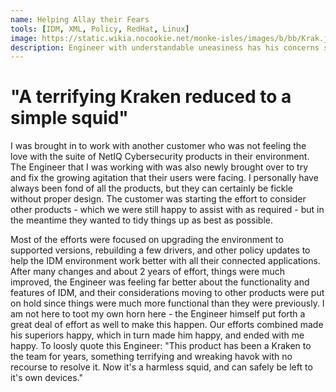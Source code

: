 ```yaml
---
name: Helping Allay their Fears
tools: [IDM, XML, Policy, RedHat, Linux]
image: https://static.wikia.nocookie.net/monke-isles/images/b/bb/Krak.jpg
description: Engineer with understandable uneasiness has his concerns sorted out through diligant re-architecture of his Identities and Access Management.
---
```


# "A terrifying Kraken reduced to a simple squid"

I was brought in to work with another customer who was not feeling the love with the suite of NetIQ Cybersecurity products in their environment. The Engineer that I was working with was also newly brought over to try and fix the growing agitation that their users were facing. I personally have always been fond of all the products, but they can certainly be fickle without proper design. The customer was starting the effort to consider other products - which we were still happy to assist with as required - but in the meantime they wanted to tidy things up as best as possible.

Most of the efforts were focused on upgrading the environment to supported versions, rebuilding a few drivers, and other policy updates to help the IDM environment work better with all their connected applications. After many changes and about 2 years of effort, things were much improved, the Engineer was feeling far better about the functionality and features of IDM, and their considerations moving to other products were put on hold since things were much more functional than they were previously. I am not here to toot my own horn here - the Engineer himself put forth a great deal of effort as well to make this happen. Our efforts combined made his superiors happy, which in turn made him happy, and ended with me happy. To loosly quote this Engineer: "This product has been a Kraken to the team for years, something terrifying and wreaking havok with no recourse to resolve it. Now it's a harmless squid, and can safely be left to it's own devices."
